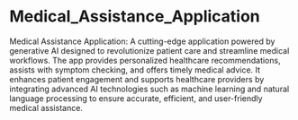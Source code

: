 # Medical_Assistance_Application

Medical Assistance Application: A cutting-edge application powered by generative AI designed to revolutionize patient care and streamline medical workflows. The app provides personalized healthcare recommendations, assists with symptom checking, and offers timely medical advice. It enhances patient engagement and supports healthcare providers by integrating advanced AI technologies such as machine learning and natural language processing to ensure accurate, efficient, and user-friendly medical assistance.



